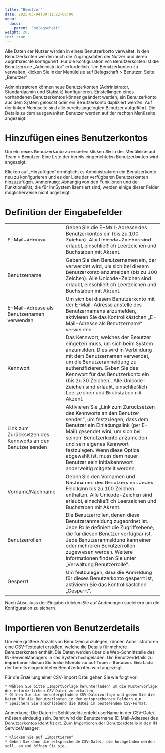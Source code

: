 ```yaml
---
title: "Benutzer"
date: 2025-03-04T00:11:22+00:00
menu:
  docs:
    parent: "belegschaft"
weight: 201
toc: true
---
```



Alle Daten der Nutzer werden in einem Benutzerkonto verwaltet. In den Benutzerkonten werden auch die Zugangsdaten der Nutzer und deren Zugriffsrechte konfiguriert.
Für die Konfiguration von Benutzerkonten ist die Benutzerrolle „Administrator“ erforderlich. Um Benutzerkonten zu verwalten, klicken Sie in der Menüleiste auf Belegschaft > Benutzer.
Seite „Benutzer“

Administratoren können neue Benutzerkonten (Administrator, Standardadmin und Statistik) konfigurieren.
Einstellungen eines vorhandenen Benutzerkontos können geändert werden, ein Benutzerkonto aus dem System gelöscht oder ein Benutzerkonto dupliziert werden.
Auf der linken Menüseite sind alle bereits angelegten Benutzer aufgeführt. Die Details zu dem ausgewählten Benutzer werden auf der rechten Menüseite angezeigt.

# Hinzufügen eines Benutzerkontos

Um ein neues Benutzerkonto zu erstellen klicken Sie in der Menüleiste auf Team > Benutzer. Eine Liste der bereits eingerichteten Benutzerkonten wird angezeigt.

Klicken auf „Hinzufügen“ ermöglicht es Administratoren ein Benutzerkonto neu zu konfigurieren und es der Liste der verfügbaren Benutzerkonten hinzuzufügen.
Anmerkung: Abhängig von den Funktionen und der Funktionalität, die für Ihr System lizenziert sind, werden einige dieser Felder möglicherweise nicht angezeigt.

# Definition der Eingabefelder

| | |
| ------------- | ------------- |
| E-Mail-Adresse  | Geben Sie die E-Mail-Adresse des Benutzerkontos ein (bis zu 100 Zeichen). Alle Unicode-Zeichen sind erlaubt, einschließlich Leerzeichen und Buchstaben mit Akzent. |
| Benutzername  | Geben Sie den Benutzernamen ein, der verwendet wird, um sich bei diesem Benutzerkonto anzumelden (bis zu 100 Zeichen). Alle Unicode-Zeichen sind erlaubt, einschließlich Leerzeichen und Buchstaben mit Akzent. |
| E-Mail-Adresse als Benutzernamen verwenden | Um sich bei diesem Benutzerkonto mit der E-Mail-Adresse anstelle des Benutzernamens anzumelden, aktivieren Sie das Kontrollkästchen „E-Mail-Adresse als Benutzername“ verwenden. |
| Kennwort | Das Kennwort, welches der Benutzer eingeben muss, um sich beim System anzumelden. Dies wird in Verbindung mit dem Benutzernamen verwendet, um die Benutzeranmeldung zu authentifizieren. Geben Sie das Kennwort für das Benutzerkonto ein (bis zu 30 Zeichen). Alle Unicode-Zeichen sind erlaubt, einschließlich Leerzeichen und Buchstaben mit Akzent. |
| Link zum Zurücksetzen des Kennworts an den Benutzer senden | Aktivieren Sie „Link zum Zurücksetzen des Kennworts an den Benutzer senden“, um festzulegen, dass dem Benutzer ein Einladungslink (per E-Mail) gesendet wird, um sich bei seinem Benutzerkonto anzumelden und sein eigenes Kennwort festzulegen. Wenn diese Option abgewählt ist, muss dem neuen Benutzer sein Initialkennwort anderweitig mitgeteilt werden. |
| Vorname/Nachname | Geben Sie den Vornamen und Nachnamen des Benutzers ein. Jedes Feld kann bis zu 100 Zeichen enthalten. Alle Unicode-Zeichen sind erlaubt, einschließlich Leerzeichen und Buchstaben mit Akzent. |
| Benutzerrollen | Die Benutzerrollen, denen diese Benutzeranmeldung zugeordnet ist. Jede Rolle definiert die Zugriffsebene, die für diesen Benutzer verfügbar ist. Jede Benutzeranmeldung kann einer oder mehreren Benutzerrollen zugewiesen werden. Weitere Informationen finden Sie unter „Verwaltung Benutzerrolle“. |
| Gesperrt | 	Um festzulegen, dass die Anmeldung für dieses Benutzerkonto gesperrt ist, aktivieren Sie das Kontrollkästchen „Gesperrt“. |

Nach Abschluss der Eingaben klicken Sie auf Änderungen speichern um die Konfiguration zu sichern.

# Importieren von Benutzerdetails

Um eine größere Anzahl von Benutzern anzulegen, können Administratoren eine CSV-Textdatei erstellen, welche die Details für mehrere Benutzerkonten enthält.
Die Daten werden über die Web-Schnittstelle des IN-ServiceManagers in das System hochgeladen.
Um Benutzerdetails zu importieren klicken Sie in der Menüleiste auf Team > Benutzer. Eine Liste der bereits eingerichteten Benutzerkonten wird angezeigt.

Für die Erstellung einer CSV-Import Datei gehen Sie wie folgt vor:

    * Wählen Sie bitte „Importvorlage herunterladen“ um die Mustervorlage der erforderlichen CSV-Datei zu erhalten,
    * Öffnen Sie die heruntergeladene CSV-Dateivorlage und geben Sie die Daten für die Benutzerkonten in den entsprechenden Feldern ein.
    * Speichern Sie anschließend die Datei im bestehendem CSV-Format.

Anmerkung: Die Daten im Schlüsseldatenfeld userName in der CSV-Datei müssen eindeutig sein. Damit wird der Benutzername (E-Mail-Adresse) des Benutzerkontos identifiziert.
Zum Importieren der Benutzerdetails in den IN-ServiceManager:

    * Klicken Sie auf „Importieren“
    * Geben Sie dann die entsprechende CSV-Datei, die hochgeladen werden soll, an und öffnen Sie sie.
